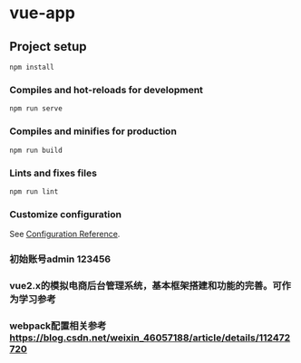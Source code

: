 # vue-app

## Project setup
```
npm install
```

### Compiles and hot-reloads for development
```
npm run serve
```

### Compiles and minifies for production
```
npm run build
```

### Lints and fixes files
```
npm run lint
```

### Customize configuration
See [Configuration Reference](https://cli.vuejs.org/config/).

### 初始账号admin 123456

### vue2.x的模拟电商后台管理系统，基本框架搭建和功能的完善。可作为学习参考

### webpack配置相关参考 https://blog.csdn.net/weixin_46057188/article/details/112472720